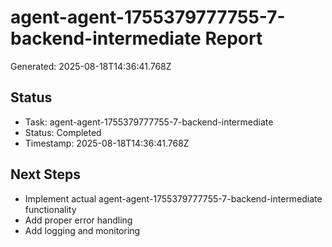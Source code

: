 # agent-agent-1755379777755-7-backend-intermediate Report

Generated: 2025-08-18T14:36:41.768Z

## Status
- Task: agent-agent-1755379777755-7-backend-intermediate
- Status: Completed
- Timestamp: 2025-08-18T14:36:41.768Z

## Next Steps
- Implement actual agent-agent-1755379777755-7-backend-intermediate functionality
- Add proper error handling
- Add logging and monitoring
